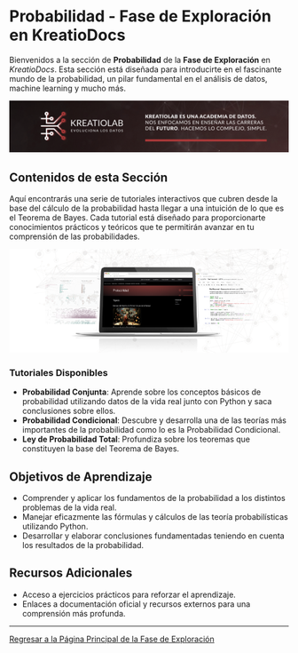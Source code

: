 # Probabilidad - Fase de Exploración en KreatioDocs

Bienvenidos a la sección de **Probabilidad** de la **Fase de Exploración** en *KreatioDocs*. Esta sección está diseñada para introducirte en el fascinante mundo de la probabilidad, un pilar fundamental en el análisis de datos, machine learning y mucho más.

![Cabecera.png](/img/Cabecera.png)

## Contenidos de esta Sección

Aquí encontrarás una serie de tutoriales interactivos que cubren desde la base del cálculo de la probabilidad hasta llegar a una intuición de lo que es el Teorema de Bayes. Cada tutorial está diseñado para proporcionarte conocimientos prácticos y teóricos que te permitirán avanzar en tu comprensión de las probabilidades.

![mockupProgramacion.png](img/Mockup_GitHub_Probabilidad.png)

### Tutoriales Disponibles

- **Probabilidad Conjunta**: Aprende sobre los conceptos básicos de probabilidad utilizando datos de la vida real junto con Python y saca conclusiones sobre ellos.
- **Probabilidad Condicional**: Descubre y desarrolla una de las teorías más importantes de la probabilidad como lo es la Probabilidad Condicional.
- **Ley de Probabilidad Total**: Profundiza sobre los teoremas que constituyen la base del Teorema de Bayes.

## Objetivos de Aprendizaje

- Comprender y aplicar los fundamentos de la probabilidad a los distintos problemas de la vida real.
- Manejar eficazmente las fórmulas y cálculos de las teoría probabilísticas utilizando Python.
- Desarrollar y elaborar conclusiones fundamentadas teniendo en cuenta los resultados de la probabilidad.

## Recursos Adicionales

- Acceso a ejercicios prácticos para reforzar el aprendizaje.
- Enlaces a documentación oficial y recursos externos para una comprensión más profunda.

---

[Regresar a la Página Principal de la Fase de Exploración](../README.md)